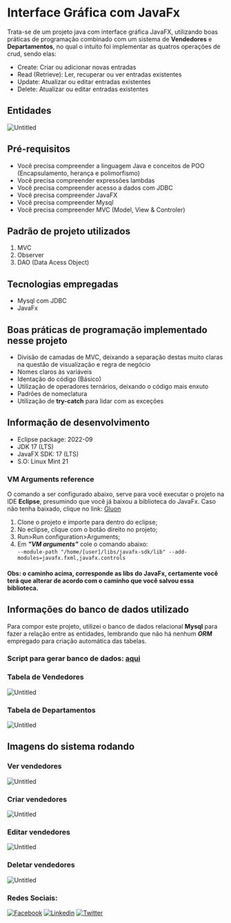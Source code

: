 # Interface Gráfica com JavaFx

Trata-se de um projeto java com interface gráfica JavaFX, utilizando boas práticas de programação combinado com um sistema de **Vendedores** e **Departamentos**, no qual o intuito foi implementar as quatros operações de crud, sendo elas:

- Create: Criar ou adicionar novas entradas
- Read (Retrieve): Ler, recuperar ou ver entradas existentes
- Update: Atualizar ou editar entradas existentes
- Delete: Atualizar ou editar entradas existentes

## Entidades

![Untitled](img/Untitled.png)

## Pré-requisitos

- Você precisa compreender a linguagem Java e conceitos de POO (Encapsulamento, herança e polimorfismo)
- Você precisa compreender expressões lambdas
- Você precisa compreender acesso a dados com JDBC
- Você precisa compreender JavaFX
- Você precisa compreender Mysql
- Você precisa compreender MVC (Model, View & Controler)

## Padrão de projeto utilizados

1. MVC
2. Observer
3. DAO (Data Acess Object)

## **Tecnologias empregadas**

- Mysql com JDBC
- JavaFx

## Boas práticas de programação implementado nesse projeto

- Divisão de camadas de MVC, deixando a separação destas muito claras na questão de visualização e regra de negócio
- Nomes claros às variáveis
- Identação do código (Básico)
- Utilização de operadores ternários, deixando o código mais enxuto
- Padrões de nomeclatura
- Utilização de **try-catch** para lidar com as exceções

## Informação de desenvolvimento
- Eclipse package: 2022-09
- JDK 17 (LTS)
- JavaFX SDK: 17 (LTS)
- S.O: Linux Mint 21
### VM Arguments reference
O comando a ser configurado abaixo, serve para você executar o projeto na IDE **Eclipse**, presumindo que você já baixou a biblioteca do JavaFx. Caso não tenha baixado, clique no link: [Gluon](https://gluonhq.com/products/javafx/)
1. Clone o projeto e importe para dentro do eclipse;
2. No eclipse, clique com o botão  direito no projeto;
3. Run>Run configuration>Arguments;
4. Em **_"VM arguments"_** cole o comando abaixo:<br>
``--module-path "/home/[user]/libs/javafx-sdk/lib" --add-modules=javafx.fxml,javafx.controls``
#### Obs: o caminho acima, corresponde as libs do **JavaFx**, certamente você terá que alterar de acordo com o caminho que você salvou essa biblioteca.

## Informações do banco de dados utilizado

Para compor este projeto, utilizei o banco de dados relacional **Mysql** para fazer a relação entre as entidades, lembrando que não há nenhum ***ORM*** empregado para criação automática das tabelas.

### Script para gerar banco de dados: [aqui](https://github.com/AlissonWenceslau/workshop-javafx-jdbc/blob/main/script.sql)

### Tabela de Vendedores

![Untitled](img/Untitled%201.png)

### Tabela de Departamentos

![Untitled](img/Untitled%202.png)

## Imagens do sistema rodando

### Ver vendedores

![Untitled](img/Untitled%203.png)

### Criar vendedores

![Untitled](img/Untitled%204.png)

### Editar vendedores

![Untitled](img/Untitled%205.png)

### Deletar vendedores

![Untitled](img/Untitled%206.png)

### Redes Sociais:
[![Facebook](https://img.shields.io/badge/-Facebook-000000?style=flat-square&logo=facebook&logoColor=white&link=https://www.facebook.com/AlissonWenceslau/)](https://www.facebook.com/AlissonWenceslau/)
[![Linkedin](https://img.shields.io/badge/-LinkedIn-000000?style=flat-square&logo=Linkedin&logoColor=white&link=https://www.linkedin.com/in/alisson-wenceslau-b78b4aa3/)](https://www.linkedin.com/in/alisson-wenceslau-b78b4aa3/Twitter)
[![Twitter](https://img.shields.io/badge/-Twitter-000000?style=flat-square&logo=twitter&logoColor=white&link=https://twitter.com/AlissonWences)](https://twitter.com/AlissonWences)